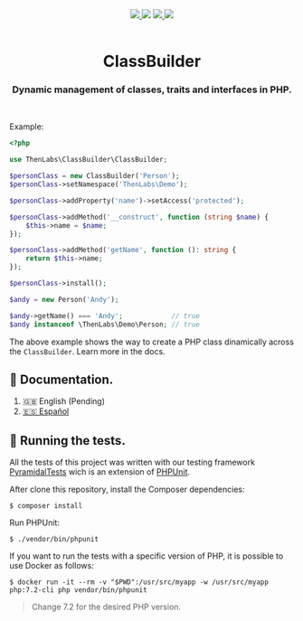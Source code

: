 <div align="center">
    <a href="https://github.com/thenlabs/class-builder/blob/v1/LICENSE.txt" target="_blank">
        <img src="https://img.shields.io/github/license/thenlabs/components?style=for-the-badge">
    </a>
    <img src="https://img.shields.io/packagist/php-v/thenlabs/components?style=for-the-badge">
    <a href="https://travis-ci.com/github/thenlabs/components" target="_blank">
        <img src="https://img.shields.io/travis/com/thenlabs/components?style=for-the-badge">
    </a>
    <a href="https://twitter.com/ThenLabsOrg" target="_blank">
        <img src="https://img.shields.io/twitter/follow/thenlabs?style=for-the-badge">
    </a>
</div>

<br>

<h1 align="center">ClassBuilder</h1>
<h3 align="center">Dynamic management of classes, traits and interfaces in PHP.</h3>

<br>

Example:

```php
<?php

use ThenLabs\ClassBuilder\ClassBuilder;

$personClass = new ClassBuilder('Person');
$personClass->setNamespace('ThenLabs\Demo');

$personClass->addProperty('name')->setAccess('protected');

$personClass->addMethod('__construct', function (string $name) {
    $this->name = $name;
});

$personClass->addMethod('getName', function (): string {
    return $this->name;
});

$personClass->install();

$andy = new Person('Andy');

$andy->getName() === 'Andy';            // true
$andy instanceof \ThenLabs\Demo\Person; // true
```

The above example shows the way to create a PHP class dinamically across the `ClassBuilder`. Learn more in the docs.

## 📖 Documentation.

1. 🇬🇧 English (Pending)
2. [🇪🇸 Español](https://thenlabs.org/es/doc/components/master/index.html)

## 🧪 Running the tests.

All the tests of this project was written with our testing framework [PyramidalTests][pyramidal-tests] wich is an extension of [PHPUnit][phpunit].

After clone this repository, install the Composer dependencies:

    $ composer install

Run PHPUnit:

    $ ./vendor/bin/phpunit

[phpunit]: https://phpunit.de
[pyramidal-tests]: https://github.com/thenlabs/pyramidal-tests

If you want to run the tests with a specific version of PHP, it is possible to use Docker as follows:

    $ docker run -it --rm -v "$PWD":/usr/src/myapp -w /usr/src/myapp php:7.2-cli php vendor/bin/phpunit

>Change 7.2 for the desired PHP version.
